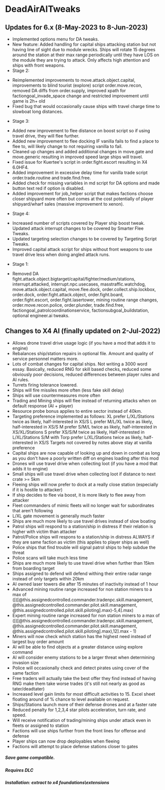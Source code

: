 # DeadAirAITweaks

## Updates for 6.x (8-May-2023 to 8-Jun-2023)
- Implemented options menu for DA tweaks.
- New feature: Added handling for capital ships attacking station but not having line of sight due to module wrecks. Ships will rotate 15 degrees around the station at their max range periodically until they have LOS on the module they are trying to attack. Only affects high attention and ships with front weapons.
- Stage 2:
 * Reimplemented improvements to move.attack.object.capital, improvements to blind tourist (explore) script order.move.recon, removed DA diffs from order.supply, improved xpath for factiongoal_invade_space change and restricted improvement until game is 2h+ old
 * Fixed bug that would occasionally cause ships with travel charge time to slowboat long distances.
- Stage 3:
 * Added new improvement to flee distance on boost script so if using travel drive, they will flee further.
 * Added new improvement to flee docking IF vanilla fails to find a place to flee to, will likely change to not requiring vanilla to fail.
 * Cleaned up changes and added additional changes in move.gate and move.generic resulting in improved speed large ships will travel.
 * Fixed issue for Kuertee's script in order.fight.escort resulting in X4 6.0HF4.
 * Added improvement in excessive delay time for vanilla trade script order.trade.routine and trade.find.free.
 * Added check for missing variables in md script for DA options and made button text red if option is disabled.
 * Added improvement for job_helper script that makes factions choose closer shipyard more often but comes at the cost potentially of player shipyard/wharf sales (massive improvement to xenon).
- Stage 4:
 * Increased number of scripts covered by Player ship boost tweak. Updated attack interrupt changes to be covered by Smarter Flee Tweaks.
 * Updated targeting selection changes to be covered by Targeting Script Tweaks.
 * Improved capital attack script for ships without front weapons to use travel drive less when doing angled attack runs.
- Stage 1:
 * Removed DA fight.attack.object.bigtarget/capital/fighter/medium/stations, interrupt.attacked, interrupt.npc.usecases, masstraffic.watchdog, move.attack.object.capital, move.flee.dock, order.collect.ship.lockbox, order.dock, order.fight.attack.object, order.fight.board, order.fight.escort, order.fight.lasertower, mining routine range changes, order.move.recon.police, order.plunder, trade.find.free, factiongoal_patrolcoordinationservice, factionsubgoal_buildstation, optional engineer.ai tweaks.

## Changes to X4 AI (finally updated on 2-Jul-2022)
- Allows drone travel drive usage logic (if you have a mod that adds it to engine)
- Rebalances ship/station repairs in optional file. Amount and quality of service personnel matters more.
- Lots of combat changes for capital ships. Not writing a 3000 word essay. Basically, reduced RNG for skill based checks, reduced some obviously poor decisions, reduced differences between player rules and AI rules.
- Turrets firing tolerance lowered.
- Ships will fire missiles more often (less fake skill delay)
- Ships will use countermeasures more often
- Trading and Mining ships will flee instead of returning attacks when on default response (AI + player)
- Resource probe bonus applies to entire sector instead of 40km.
- Targeting preference implemented as follows:
XL prefer L/XL/Stations twice as likely, half-interested in XS/S
L prefer M/L/XL twice as likely, half-interested in XS/S
M prefer S/M/L twice as likely, half-interested in XS/XL/Stations
S prefer XS/S/M twice as likely, Half-interested in L/XL/Stations
S/M with Torp prefer L/XL/Stations twice as likely, half-interested in XS/S
Targets not covered by notes above stay at vanilla preference  
- Capital ships are now capable of looking up and down in combat as long as you don't have a poorly written diff on engines loading after this mod
- Drones will use travel drive when collecting loot (if you have a mod that adds it to engine)
- Small ships will use travel drive when collecting loot if distance to next crate >= 5km
- Fleeing ships will now prefer to dock at a really close station (especially if it is hostile to attacker)
- If ship decides to flee via boost, it is more likely to flee away from attacker
- Fleet commanders of mimic fleets will no longer wait for subordinates that aren't following
- L/XL gate movement is generally much faster
- Ships are much more likely to use travel drives instead of slow boating
- Patrol ships will respond to a station/ship in distress if their relation is higher with victim than attacker
- Patrol/Police ships will respons to a station/ship in distress ALWAYS if they are same faction as victim (this applies to player ships as well)
- Police ships that find trouble will signal patrol ships to help subdue the threat
- Police scans will take much less time
- Ships are much more likely to use travel drive when further than 15km from boarding target
- Ships assigned to defend will defend withing their entire radar range instead of only targets within 20km
- AI owned laser towers die after 15 minutes of inactivity instead of 1 hour
- Advanced mining routine range increased for non station miners to a max of ([([@this.assignedcontrolled.commander.tradenpc.skill.management, @this.assignedcontrolled.commander.pilot.skill.management, @this.assignedcontrolled.pilot.skill.piloting].max)-5,4].max)
- Expert mining routine range increased for non station miners to a max of ([([@this.assignedcontrolled.commander.tradenpc.skill.management, @this.assignedcontrolled.commander.pilot.skill.management, @this.assignedcontrolled.pilot.skill.piloting].max),12].max - 1)
- Miners will now check which station has the highest need instead of largest buy order amount
- AI will be able to find objects at a greater distance using explore command
- AI will consider enemy stations to be a larger threat when determining invasion size
- Police will occasionally check and detect pirates using cover of the same faction
- Free traders will actually take the best offer they find instead of having RNG make them take worse trades (it's still not nearly as good as tater/deadtater)
- Increased level gain limits for most difficult activities to 15. Excel sheet floating around of % chance to level available on request.
- Ships/Stations launch more of their defense drones and at a faster rate
- Reduced penalty for 1,2,3,4 star pilots acceleration, turn rate, and speed.
- Will receive notification of trading/mining ships under attack even in fleets or assigned to station
- Factions will use ships further from the front lines for offense and defense
- Player ships can now drop deployables when fleeing
- Factions will attempt to place defense stations closer to gates

##### Save game compatible.

##### Requires DLC

##### Installation: extract to x4 foundations\extensions
